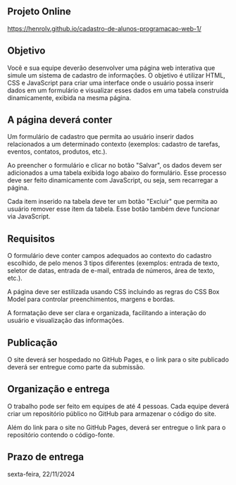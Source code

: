 
## Projeto Online
https://henrolv.github.io/cadastro-de-alunos-programacao-web-1/

## Objetivo
Você e sua equipe deverão desenvolver uma página web interativa que simule um sistema de cadastro de informações. O objetivo é utilizar HTML, CSS e JavaScript para criar uma interface onde o usuário possa inserir dados em um formulário e visualizar esses dados em uma tabela construída dinamicamente, exibida na mesma página.

## A página deverá conter
Um formulário de cadastro que permita ao usuário inserir dados relacionados a um determinado contexto (exemplos: cadastro de tarefas, eventos, contatos, produtos, etc.).

Ao preencher o formulário e clicar no botão "Salvar", os dados devem ser adicionados a uma tabela exibida logo abaixo do formulário. Esse processo deve ser feito dinamicamente com JavaScript, ou seja, sem recarregar a página.

Cada item inserido na tabela deve ter um botão "Excluir" que permita ao usuário remover esse item da tabela. Esse botão também deve funcionar via JavaScript.

## Requisitos
O formulário deve conter campos adequados ao contexto do cadastro escolhido, de pelo menos 3 tipos diferentes (exemplos: entrada de texto, seletor de datas, entrada de e-mail, entrada de números, área de texto, etc.).

A página deve ser estilizada usando CSS incluindo as regras do CSS Box Model para controlar preenchimentos, margens e bordas.

A formatação deve ser clara e organizada, facilitando a interação do usuário e visualização das informações.


## Publicação
O site deverá ser hospedado no GitHub Pages, e o link para o site publicado deverá ser entregue como parte da submissão.

## Organização e entrega
O trabalho pode ser feito em equipes de até 4 pessoas.
Cada equipe deverá criar um repositório público no GitHub para armazenar o código do site.

Além do link para o site no GitHub Pages, deverá ser entregue o link para o repositório contendo o código-fonte.

## Prazo de entrega
sexta-feira, 22/11/2024

